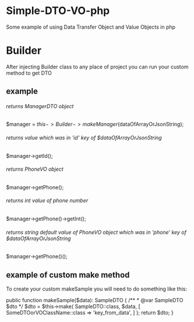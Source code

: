 # Simple-DTO-VO-php
Some example of using Data Transfer Object and Value Objects in php

# Builder

After injecting Builder class to any place of project you can run your custom method to get DTO

## example 

###### returns ManagerDTO object
$manager = $this->Builder->makeManager($dataOfArrayOrJsonString);
###### returns value which was in 'id' key of $dataOfArrayOrJsonString
$manager->getId();
###### returns PhoneVO object
$manager->getPhone(); 
###### returns int value of phone number 
$manager->getPhone()->getInt();
###### returns string default value of PhoneVO object which was in 'phone' key of $dataOfArrayOrJsonString  
$manager->getPhone()(); 

## example of custom make method

To create your custom makeSample you will need to do something like this:

public function makeSample($data): SampleDTO
{
    /**
     * @var SampleDTO $dto
    */
    $dto = $this->make(
        SampleDTO::class,
        $data,
        [
            SomeDTOorVOClassName::class => 'key_from_data',
        ]
    );
    return $dto;
}